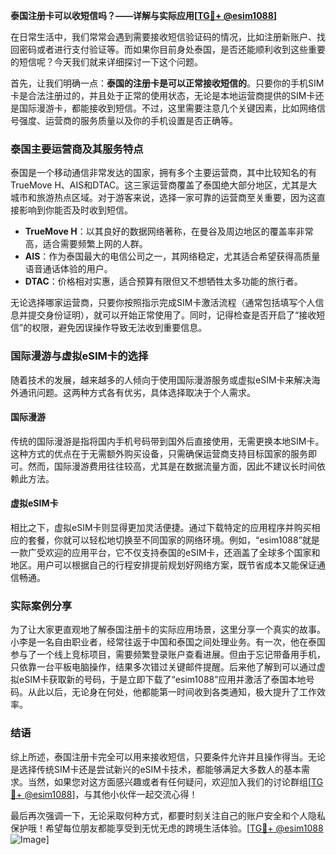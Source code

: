 **泰国注册卡可以收短信吗？——详解与实际应用[[TG💪+ @esim1088](https://t.me/s/esim1088)]**

在日常生活中，我们常常会遇到需要接收短信验证码的情况，比如注册新账户、找回密码或者进行支付验证等。而如果你目前身处泰国，是否还能顺利收到这些重要的短信呢？今天我们就来详细探讨一下这个问题。

首先，让我们明确一点：**泰国的注册卡是可以正常接收短信的**。只要你的手机SIM卡是合法注册过的，并且处于正常的使用状态，无论是本地运营商提供的SIM卡还是国际漫游卡，都能接收到短信。不过，这里需要注意几个关键因素，比如网络信号强度、运营商的服务质量以及你的手机设置是否正确等。

### 泰国主要运营商及其服务特点

泰国是一个移动通信非常发达的国家，拥有多个主要运营商，其中比较知名的有TrueMove H、AIS和DTAC。这三家运营商覆盖了泰国绝大部分地区，尤其是大城市和旅游热点区域。对于游客来说，选择一家可靠的运营商至关重要，因为这直接影响到你能否及时收到短信。

- **TrueMove H**：以其良好的数据网络著称，在曼谷及周边地区的覆盖率非常高，适合需要频繁上网的人群。
- **AIS**：作为泰国最大的电信公司之一，其网络稳定，尤其适合希望获得高质量语音通话体验的用户。
- **DTAC**：价格相对实惠，适合预算有限但又不想牺牲太多功能的旅行者。

无论选择哪家运营商，只要你按照指示完成SIM卡激活流程（通常包括填写个人信息并提交身份证明），就可以开始正常使用了。同时，记得检查是否开启了“接收短信”的权限，避免因误操作导致无法收到重要信息。

### 国际漫游与虚拟eSIM卡的选择

随着技术的发展，越来越多的人倾向于使用国际漫游服务或虚拟eSIM卡来解决海外通讯问题。这两种方式各有优劣，具体选择取决于个人需求。

#### 国际漫游

传统的国际漫游是指将国内手机号码带到国外后直接使用，无需更换本地SIM卡。这种方式的优点在于无需额外购买设备，只需确保运营商支持目标国家的服务即可。然而，国际漫游费用往往较高，尤其是在数据流量方面，因此不建议长时间依赖此方法。

#### 虚拟eSIM卡

相比之下，虚拟eSIM卡则显得更加灵活便捷。通过下载特定的应用程序并购买相应的套餐，你就可以轻松地切换至不同国家的网络环境。例如，“esim1088”就是一款广受欢迎的应用平台，它不仅支持泰国的eSIM卡，还涵盖了全球多个国家和地区。用户可以根据自己的行程安排提前规划好网络方案，既节省成本又能保证通信畅通。

### 实际案例分享

为了让大家更直观地了解泰国注册卡的实际应用场景，这里分享一个真实的故事。小李是一名自由职业者，经常往返于中国和泰国之间处理业务。有一次，他在泰国参与了一个线上竞标项目，需要频繁登录账户查看进展。但由于忘记带备用手机，只依靠一台平板电脑操作，结果多次错过关键邮件提醒。后来他了解到可以通过虚拟eSIM卡获取新的号码，于是立即下载了“esim1088”应用并激活了泰国本地号码。从此以后，无论身在何处，他都能第一时间收到各类通知，极大提升了工作效率。

### 结语

综上所述，泰国注册卡完全可以用来接收短信，只要条件允许并且操作得当。无论是选择传统SIM卡还是尝试新兴的eSIM卡技术，都能够满足大多数人的基本需求。当然，如果您对这方面感兴趣或者有任何疑问，欢迎加入我们的讨论群组[[TG💪+ @esim1088](https://t.me/s/esim1088)]，与其他小伙伴一起交流心得！

最后再次强调一下，无论采取何种方式，都要时刻关注自己的账户安全和个人隐私保护哦！希望每位朋友都能享受到无忧无虑的跨境生活体验。[[TG💪+ @esim1088](https://t.me/s/esim1088) ![Image](https://i.postimg.cc/4NQfJmqS/Snipaste-2025-05-13-00-14-12.png)]
